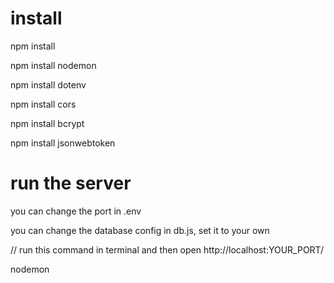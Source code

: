 
# install
npm install

npm install nodemon

npm install dotenv

npm install cors

npm install bcrypt

npm install jsonwebtoken

# run the server

you can change the port in .env

you can change the database config in db.js, set it to your own

// run this command in terminal and then open http://localhost:YOUR_PORT/

nodemon
